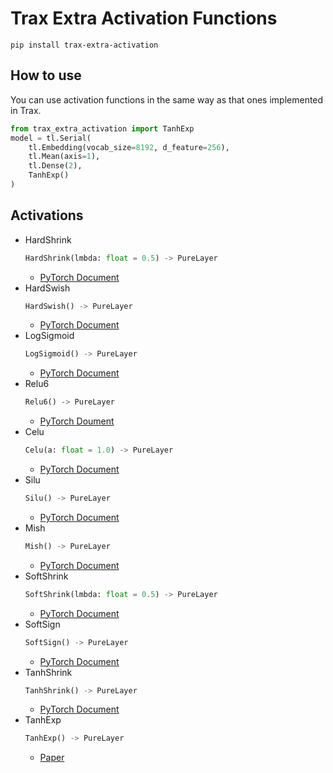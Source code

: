 # Trax Extra Activation Functions
<code>pip install trax-extra-activation</code>

## How to use
You can use activation functions in the same way as that ones implemented in Trax.

```python
from trax_extra_activation import TanhExp
model = tl.Serial(
    tl.Embedding(vocab_size=8192, d_feature=256),
    tl.Mean(axis=1),
    tl.Dense(2),
    TanhExp()
)
```

## Activations
- HardShrink
  ```python
  HardShrink(lmbda: float = 0.5) -> PureLayer
  ```
  - [PyTorch Document](https://pytorch.org/docs/stable/generated/torch.nn.Hardshrink.html#torch.nn.Hardshrink)
- HardSwish
  ```python
  HardSwish() -> PureLayer
  ```
  - [PyTorch Document](https://pytorch.org/docs/stable/generated/torch.nn.Hardswish.html#torch.nn.Hardswish)
- LogSigmoid
  ```python
  LogSigmoid() -> PureLayer
  ```
  - [PyTorch Document](https://pytorch.org/docs/stable/generated/torch.nn.LogSigmoid.html#torch.nn.LogSigmoid)
- Relu6
  ```python
  Relu6() -> PureLayer
  ```
  - [PyTorch Doument](https://pytorch.org/docs/stable/generated/torch.nn.ReLU6.html#torch.nn.ReLU6)
- Celu
  ```python
  Celu(a: float = 1.0) -> PureLayer
  ```
  - [PyTorch Document](https://pytorch.org/docs/stable/generated/torch.nn.CELU.html#torch.nn.CELU)
- Silu
  ```python
  Silu() -> PureLayer
  ```
  - [PyTorch Document](https://pytorch.org/docs/stable/generated/torch.nn.SiLU.html#torch.nn.SiLU)
- Mish
  ```python
  Mish() -> PureLayer
  ```
  - [PyTorch Document](https://pytorch.org/docs/stable/generated/torch.nn.Mish.html#torch.nn.Mish)
- SoftShrink
  ```python
  SoftShrink(lmbda: float = 0.5) -> PureLayer
  ```
  - [PyTorch Document](https://pytorch.org/docs/stable/generated/torch.nn.Softshrink.html#torch.nn.Softshrink)
- SoftSign
  ```python
  SoftSign() -> PureLayer
  ```
  - [PyTorch Document](https://pytorch.org/docs/stable/generated/torch.nn.Softsign.html#torch.nn.Softsign)
- TanhShrink
  ```python
  TanhShrink() -> PureLayer
  ```
  - [PyTorch Document](https://pytorch.org/docs/stable/generated/torch.nn.Tanhshrink.html#torch.nn.Tanhshrink)
- TanhExp
  ```python
  TanhExp() -> PureLayer
  ```
  - [Paper](https://arxiv.org/abs/2003.09855)
